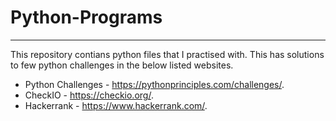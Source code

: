 # Python-Programs
---
This repository contians python files that I practised with. This has solutions to few python challenges in the below listed websites.

- Python Challenges - https://pythonprinciples.com/challenges/.
- CheckIO - https://checkio.org/.
- Hackerrank - https://www.hackerrank.com/.
